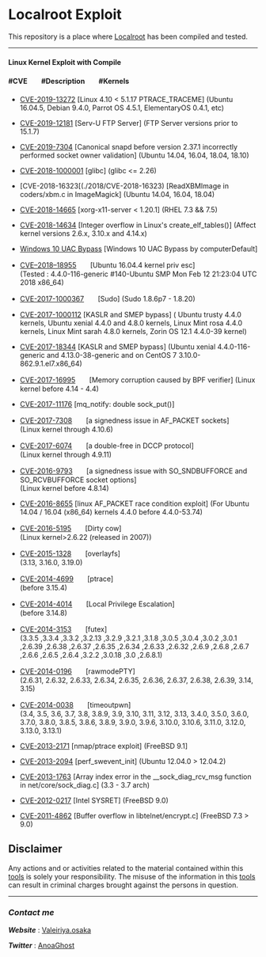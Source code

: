 # Localroot Exploit

This repository is a place where [Localroot](./) has been compiled and tested.


***
#### Linux Kernel Exploit with Compile
#### #CVE　　#Description　　#Kernels  

- [CVE-2019-13272](./2019/CVE-2019/13272)  [Linux 4.10 < 5.1.17 PTRACE_TRACEME]
(Ubuntu 16.04.5, Debian 9.4.0, Parrot OS 4.5.1, ElementaryOS 0.4.1, etc)

- [CVE-2019-12181](./2019/CVE-2019-12181)  [Serv-U FTP Server]
(FTP Server versions prior to 15.1.7)

- [CVE-2019-7304](./2019/CVE-2019-7304)  [Canonical snapd before version 2.37.1 incorrectly performed socket owner validation]
(Ubuntu 14.04, 16.04, 18.04, 18.10)

- [CVE-2018-1000001](./2018/CVE-2018-1000001/)  [glibc]
(glibc <= 2.26)

- [CVE-2018-16323[(./2018/CVE-2018-16323)  [ReadXBMImage in coders/xbm.c in ImageMagick]
(Ubuntu 14.04, 16.04, 18.04)

- [CVE-2018-14665](./2018/CVE-2018-14665)  [xorg-x11-server < 1.20.1]
(RHEL 7.3 && 7.5)

- [CVE-2018-14634](./2018/CVE-2018-14634)  [Integer overflow in Linux's create_elf_tables()]
(Affect kernel versions 2.6.x, 3.10.x and 4.14.x)

- [Windows 10 UAC Bypass](./Windows)  [Windows 10 UAC Bypass by computerDefault]

- [CVE–2018–18955](./2018/)　　[Ubuntu 16.04.4 kernel priv esc]  
(Tested : 4.4.0-116-generic #140-Ubuntu SMP Mon Feb 12 21:23:04 UTC 2018 x86_64) 

- [CVE-2017-1000367](./2017/CVE-2017-1000367)　　[Sudo]
(Sudo 1.8.6p7 - 1.8.20)  

- [CVE-2017-1000112](./2017/CVE-2017-1000112)  [KASLR and SMEP bypass]
( Ubuntu trusty 4.4.0 kernels, Ubuntu xenial 4.4.0 and 4.8.0 kernels, Linux Mint rosa 4.4.0 kernels, Linux Mint sarah 4.8.0 kernels, Zorin OS 12.1 4.4.0-39 kernel)

- [CVE-2017-18344](./2017/CVE-2017-18344)  [KASLR and SMEP bypass]
(Ubuntu xenial 4.4.0-116-generic and 4.13.0-38-generic and on CentOS 7 3.10.0-862.9.1.el7.x86_64)

- [CVE-2017-16995](./2017/CVE-2017-16995)　　[Memory corruption caused by BPF verifier] 
(Linux kernel before 4.14 - 4.4)

- [CVE-2017-11176](./2017/CVE-2017-11176)  [mq_notify: double sock_put()]

- [CVE-2017-7308](./2017/CVE-2017-7308)　　[a signedness issue in AF\_PACKET sockets]  
(Linux kernel through 4.10.6)  

- [CVE-2017-6074](./2017/CVE-2017-6074)　　[a double-free in DCCP protocol]  
(Linux kernel through 4.9.11)  

- [CVE-2016-9793](./2016/CVE-2016-9793)　　[a signedness issue with SO\_SNDBUFFORCE and SO\_RCVBUFFORCE socket options]  
(Linux kernel before 4.8.14)  

- [CVE-2016-8655](./2016/CVE-2016-8655)  [linux AF_PACKET race condition exploit]
(For Ubuntu 14.04 / 16.04 (x86_64) kernels 4.4.0 before 4.4.0-53.74)

- [CVE-2016-5195](./2016/CVE-2016-5195)　　[Dirty cow]  
(Linux kernel>2.6.22 (released in 2007))  

- [CVE-2015-1328](./2015/CVE-2015-1328)　　[overlayfs]  
(3.13, 3.16.0, 3.19.0)  

- [CVE-2014-4699](./2014/CVE-2014-4699/)　　[ptrace]  
(before 3.15.4)  

- [CVE-2014-4014](./2014/CVE-2014-4014/)　　[Local Privilege Escalation]  
(before 3.14.8)  

- [CVE-2014-3153](./2014/CVE-2014-3153/)　　[futex]  
(3.3.5 ,3.3.4 ,3.3.2 ,3.2.13 ,3.2.9 ,3.2.1 ,3.1.8 ,3.0.5 ,3.0.4 ,3.0.2 ,3.0.1 ,2.6.39 ,2.6.38 ,2.6.37 ,2.6.35 ,2.6.34 ,2.6.33 ,2.6.32 ,2.6.9 ,2.6.8 ,2.6.7 ,2.6.6 ,2.6.5 ,2.6.4 ,3.2.2 ,3.0.18 ,3.0 ,2.6.8.1)  

- [CVE-2014-0196](./2014/CVE-2014-0196/)　　[rawmodePTY]  
(2.6.31, 2.6.32, 2.6.33, 2.6.34, 2.6.35, 2.6.36, 2.6.37, 2.6.38, 2.6.39, 3.14, 3.15)  

- [CVE-2014-0038](./2014/CVE-2014-0038/)　　[timeoutpwn]  
(3.4, 3.5, 3.6, 3.7, 3.8, 3.8.9, 3.9, 3.10, 3.11, 3.12, 3.13, 3.4.0, 3.5.0, 3.6.0, 3.7.0, 3.8.0, 3.8.5, 3.8.6, 3.8.9, 3.9.0, 3.9.6, 3.10.0, 3.10.6, 3.11.0, 3.12.0, 3.13.0, 3.13.1)  

- [CVE-2013-2171](./2013/CVE-2013-2171/)  [nmap/ptrace exploit]
(FreeBSD 9.1]

- [CVE-2013-2094](./2013/CVE-2013-2094/)  [perf_swevent_init]
(Ubuntu 12.04.0 > 12.04.2)

- [CVE-2013-1763](./2013/CVE-2013-1763/)  [Array index error in the __sock_diag_rcv_msg function in net/core/sock_diag.c]
(3.3 - 3.7 arch)

- [CVE-2012-0217](./2012/CVE-2012-0217/)  [Intel SYSRET]
(FreeBSD 9.0)

- [CVE-2011-4862](./2011/CVE-2011-4862/)  [Buffer overflow in libtelnet/encrypt.c]
(FreeBSD 7.3 > 9.0)

## Disclaimer
Any actions and or activities related to the material contained within this [tools](./) is solely your responsibility. The misuse of the information in this [tools](./) can result in criminal charges brought against the persons in question.

***

### ***Contact me***
***Website*** : [Valeiriya.osaka](https://valeiriya.osaka/)

***Twitter*** : [AnoaGhost](https://twitter.com/AnoaGhost)
###
